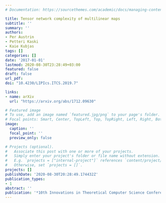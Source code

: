 ```yaml
---
# Documentation: https://sourcethemes.com/academic/docs/managing-content/

title: Tensor network complexity of multilinear maps
subtitle: ''
summary: ''
authors:
- Per Austrin
- Petteri Kaski
- Kaie Kubjas
tags: []
categories: []
date: '2017-01-01'
lastmod: 2020-08-30T23:28:49+03:00
featured: false
draft: false
url_pdf:
doi: "10.4230/LIPIcs.ITCS.2019.7"

links:
- name: arXiv
  url: "https://arxiv.org/abs/1712.09630"

# Featured image
# To use, add an image named `featured.jpg/png` to your page's folder.
# Focal points: Smart, Center, TopLeft, Top, TopRight, Left, Right, BottomLeft, Bottom, BottomRight.
image:
  caption: ''
  focal_point: ''
  preview_only: false

# Projects (optional).
#   Associate this post with one or more of your projects.
#   Simply enter your project's folder or file name without extension.
#   E.g. `projects = ["internal-project"]` references `content/project/deep-learning/index.md`.
#   Otherwise, set `projects = []`.
projects: []
publishDate: '2020-08-30T20:28:49.174432Z'
publication_types:
- 1
abstract: ''
publication: '*10th Innovations in Theoretical Computer Science Conference (ITCS 2019),* 7:1-7:21'
---
```

